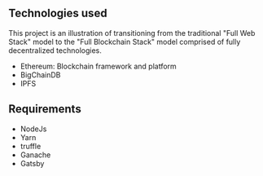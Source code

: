 ## Technologies used

This project is an illustration of transitioning from the traditional "Full Web
Stack" model to the "Full Blockchain Stack" model comprised of fully 
decentralized technologies.

- Ethereum: Blockchain framework and platform
- BigChainDB
- IPFS


## Requirements

- NodeJs
- Yarn
- truffle
- Ganache
- Gatsby